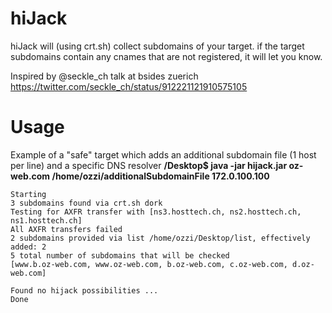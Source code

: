 # hiJack
hiJack will (using crt.sh) collect subdomains of your target.
if the target subdomains contain any cnames that are not registered, it will let you know.

Inspired by @seckle_ch talk at bsides zuerich
https://twitter.com/seckle_ch/status/912221121910575105


# Usage
Example of a "safe" target which adds an additional subdomain file (1 host per line) and a specific DNS resolver
**/Desktop$ java -jar hijack.jar oz-web.com /home/ozzi/additionalSubdomainFile 172.0.100.100**
```
Starting
3 subdomains found via crt.sh dork
Testing for AXFR transfer with [ns3.hosttech.ch, ns2.hosttech.ch, ns1.hosttech.ch]
All AXFR transfers failed
2 subdomains provided via list /home/ozzi/Desktop/list, effectively added: 2
5 total number of subdomains that will be checked
[www.b.oz-web.com, www.oz-web.com, b.oz-web.com, c.oz-web.com, d.oz-web.com]

Found no hijack possibilities ...
Done

```

